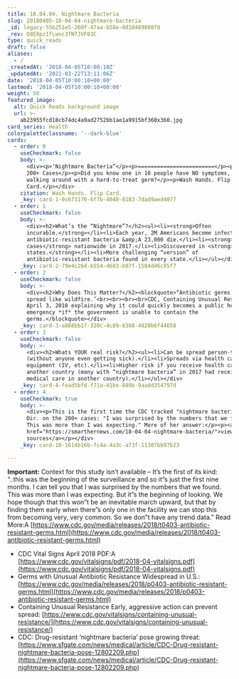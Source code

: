 ```yaml
---
title: 18.04.04. Nightmare Bacteria
slug: 20180405-18-04-04-nightmare-bacteria
_id: legacy-55b251e5-260f-47aa-b58e-0d10469808f8
_rev: O8E8pz1fLwnc3fN7JVF03C
type: quick_reads
draft: false
aliases:
  - /
_createdAt: '2018-04-05T10:00:10Z'
_updatedAt: '2021-03-22T13:11:06Z'
date: '2018-04-05T10:00:10+00:00'
lastmod: '2018-04-05T10:00:10+00:00'
weight: 50
featured_image:
  alt: Quick Reads background image
  url: >-
    ab23955fcd18cb74dc4a9ad2752bb1ae1a9915bf360x360.jpg
card_series: Health
colorpaletteclassname: '--dark-blue'
cards:
  - order: 0
    useCheckmark: false
    body: >-
      <div><p>‘Nightmare Bacteria”</p><p>========================</p><p>CDC:
      200+ Cases</p><p>Did you know one in 10 people have NO symptoms, but are
      walking around with a hard-to-treat germ?</p><p>Wash Hands. Flip
      Card.</p></div>
    citation: Wash Hands. Flip Card.
    _key: card-1-0c673170-6f7b-4048-8183-7dad9aed4077
  - order: 1
    useCheckmark: false
    body: >-
      <div><h2>What’s the “Nightmare”?</h2><ul><li><strong>Often
      incurable.</strong></li><li>Each year, 2M Americans become infected with
      antibiotic-resistant bacteria &amp;A 23,000 die.</li><li><strong>221
      cases</strong> nationwide in 2017.</li><li>Discovered in <strong>27
      states.</strong></li><li>More challenging “version” of
      antibiotic-resistant bacteria found in every state.</li></ul></div>
    _key: card-2-79e4c26d-b554-4683-b07f-1584d46c85f7
  - order: 2
    useCheckmark: false
    body: >-
      <div><h2>Why Does This Matter?</h2><blockquote>“Antibiotic germs can
      spread like wildfire.’<br><br><br><br>CDC, Containing Unusual Resistance,
      April 3, 2018 explaining why it could quickly becomes a public health
      emergency *if* the government is unable to contain the
      germs.</blockquote></div>
    _key: card-3-a888bb17-320c-4c89-8388-4820b6f44658
  - order: 3
    useCheckmark: false
    body: >-
      <div><h2>Whats YOUR real risk?</h2><ul><li>Can be spread person-to-person
      (without anyone even getting sick).</li><li>Spreads via health care
      equipment (IV, etc).</li><li>Higher risk if you receive health care in
      another country (many with “nightmare bacteria” in 2017 had received
      medical care in another country).</li></ul></div>
    _key: card-4-fead5bfd-f71a-41be-889b-9aadd354797d
  - order: 4
    useCheckmark: true
    body: >-
      <div><p>This is the first time the CDC tracked "nightmare bacteria." CDC
      Dir. on the 200+ cases: "I was surprised by the numbers that we found.
      This was more than I was expecting." More of her answer:</p><p><a
      href="https://smarthernews.com/18-04-04-nightmare-bacteria/">view
      sources</a></p></div>
    _key: card-10-1614b16b-fc4a-4a3c-a73f-11307bb97b23

---
```

**Important:** Context for this study isn’t available – It’s the first of its kind: “..this was the beginning of the surveillance and so it”s just the first nine months. I can tell you that I was surprised by the numbers that we found. This was more than I was expecting. But it”s the beginning of looking. We hope though that this won”t be an inevitable march upward, but that by finding them early when there”s only one in the facility we can stop this from becoming very, very common. So we don”t have any trend data.” Read More:A [https://www.cdc.gov/media/releases/2018/t0403-antibiotic-resistant-germs.html](https://www.cdc.gov/media/releases/2018/t0403-antibiotic-resistant-germs.html)

* CDC Vital Signs April 2018 PDF:A [https://www.cdc.gov/vitalsigns/pdf/2018-04-vitalsigns.pdf](https://www.cdc.gov/vitalsigns/pdf/2018-04-vitalsigns.pdf)
* Germs with Unusual Antibiotic Resistance Widespread in U.S.: [https://www.cdc.gov/media/releases/2018/p0403-antibiotic-resistant-germs.html](https://www.cdc.gov/media/releases/2018/p0403-antibiotic-resistant-germs.html)
* Containing Unusual Resistance Early, aggressive action can prevent spread: [https://www.cdc.gov/vitalsigns/containing-unusual-resistance/](https://www.cdc.gov/vitalsigns/containing-unusual-resistance/)
* CDC: Drug-resistant ‘nightmare bacteria’ pose growing threat: [https://www.sfgate.com/news/medical/article/CDC-Drug-resistant-nightmare-bacteria-pose-12802209.php](https://www.sfgate.com/news/medical/article/CDC-Drug-resistant-nightmare-bacteria-pose-12802209.php)